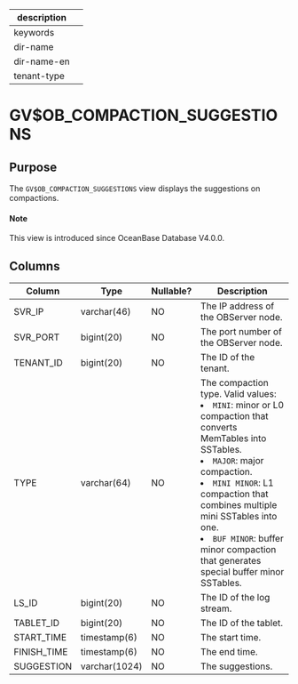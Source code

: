 |description||
|---|---|
|keywords||
|dir-name||
|dir-name-en||
|tenant-type||

# GV$OB_COMPACTION_SUGGESTIONS

## Purpose

The `GV$OB_COMPACTION_SUGGESTIONS` view displays the suggestions on compactions.

<main id="notice" type='explain'>
  <h4>Note</h4>
  <p>This view is introduced since OceanBase Database V4.0.0. </p>
</main>

## Columns

| Column | Type | Nullable? | Description |
|-------------|---------------|------------|--------|
| SVR_IP | varchar(46) | NO | The IP address of the OBServer node. |
| SVR_PORT | bigint(20) | NO | The port number of the OBServer node. |
| TENANT_ID | bigint(20) | NO | The ID of the tenant. |
| TYPE | varchar(64) | NO | The compaction type. Valid values: <li> `MINI`: minor or L0 compaction that converts MemTables into SSTables.   <li> `MAJOR`: major compaction.   <li> `MINI MINOR`: L1 compaction that combines multiple mini SSTables into one.   <li> `BUF MINOR`: buffer minor compaction that generates special buffer minor SSTables. |
| LS_ID | bigint(20) | NO | The ID of the log stream. |
| TABLET_ID | bigint(20) | NO | The ID of the tablet. |
| START_TIME | timestamp(6) | NO | The start time. |
| FINISH_TIME | timestamp(6) | NO | The end time. |
| SUGGESTION | varchar(1024) | NO | The suggestions. |
